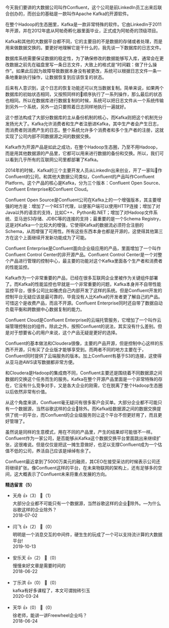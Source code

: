 今天我们要讲的大数据公司叫作Confluent，这个公司是前LinkedIn员工出来后联合创办的，而创业的基础是一款叫作Apache Kafka的开源软件。

在整个Hadoop的生态圈里，Kafka是一款非常特殊的软件。它由LinkedIn于2011年开源，并在2012年底从阿帕奇孵化器里面毕业，正式成为阿帕奇的顶级项目。

Kafka和其他的大数据平台都不同，它的主要目的不是数据的存储或者处理，而是用来做数据交换的。要更好地理解它是干什么的，我先谈一下数据库的日志文件。

数据库系统需要保证数据的稳定性，为了确保修改的数据能够写入库，通常会在更改数据之前先在磁盘里写一条日志文件，大致上的格式是“时间戳：做了什么操作”。如果此后因为故障导致数据本身没有被更改，系统可以根据日志文件一条一条地重新执行操作，让数据恢复到应该恢复的状态。

后来有人意识到，这个日志的恢复功能还可以充当数据复制。简单来说，如果两个数据库的初始状态相同，又按照同样的顺序执行了一系列操作，那么最后的状态也相同。所以在数据库进行数据复制的时候，系统可以把日志文件从一个系统传输到另外一个系统，另外一边只要照着日志同样地执行一遍就好。

这个想法构成了大部分数据库的主从备份机制的核心，而Kafka则把这个机制充分发扬光大了。Kafka允许消费者和生产者注册进Kafka，其中生产者会产生日志，而消费者则消费产生的日志。整个系统允许多个消费者和多个生产者的注册，这就实现了公司内部不同数据源之间的数据交换。

Kafka作为开源产品是如此之成功，在整个Hadoop生态圈，乃至不用Hadoop，而是用其他数据源的产品里，它都可以用来进行数据的备份和交换。所以，我们可以看到几乎所有的互联网公司里都部署了Kafka。

2014年的时候，Kafka的三个主要开发人员从LinkedIn出来创业，开了一家叫作Confluent的公司。和其他大数据公司类似，Confluent的产品叫作Confluent Platform。这个产品的核心是Kafka，分为三个版本：Confluent Open Source、Confluent Enterprise和Confluent Cloud。

Confluent Open Source是Confluent公司在Kafka上的一个增强版本，其主要增强的地方是：增加了一个REST代理，以便客户端可以使用HTTP连接；增加了对Java以外的语言的支持，比如C++、Python和.NET；增加了对Hadoop文件系统、亚马逊S3存储、JDBC等的连接的支持；最重要的是一个Schema Registry，这是对Kafka一个比较大的增强，它使得Kafka的数据流必须符合注册的Schema，从而增强了可用性。所有这些东西本身也都是开源的，这使得其他第三方在这个上面继续开发新功能成为了可能。

Confluent Enterprise是Confluent面向企业级应用的产品，里面增加了一个叫作Confluent Control Center的非开源产品。Confluent Control Center是一个对整个产品进行管理的控制中心，最主要的功能对这个Kafka里面各个生产者和消费者的性能监控。

Kafka作为一个非常重要的产品，已经在很多互联网企业里被作为关键组件部署了。而Kafka的性能监控也早就是一个非常重要的问题，Kafka本身并不自带性能监控平台，很多公司比如雅虎自己内部开发了这样的系统。但是Confluent开发的控制平台无疑应该是最可靠的，毕竟没有人比Kafka的开发者更了解自己的产品。可惜这个是收费产品，而且不开源。Confluent Enterprise同时还自带了数据自动负载平衡和跨数据中心数据复制的能力。

Confluent Cloud是Confluent Enterprise的云端托管服务，它增加了一个叫作云端管理控制台的组件。除此之外，按照Confluent的说法，其实没有什么差别。但是对于想要省心的用户来说，这个产品无疑是更好的选择。

Confluent的基本做法和Cloudera很像，主要的产品开源，但是控制中心这样的东西不开源，只有买了企业版才能够享受到。而两者不同的地方主要在于，Confluent同时提供了云端服务的版本。加上Confluent有基于S3的连接，这使得从亚马逊AWS读写数据都非常方便。

和Cloudera是Hadoop的集成商不同，Confluent主要还是围绕着不同数据源之间数据的交换这个任务而生的服务。Kafka在整个开源产品里面是一个非常特殊的存在，它没有什么竞争对手，又是各大企业的刚需，它在脱离了整个Hadoop生态圈以后依然非常有价值。

从这个角度来讲，Confluent毫无疑问有很多客户会买单。大部分企业都不可能只有一个数据源，当然谷歌这样的企业除外。而Kafka给数据源之间的数据交换提供了统一的平台，而Confluent的企业级服务则让这个平台不但更好用了，而且更好管理了。

虽然说是同样的生意模式，用在不同的产品里，产生的结果却可能很不一样。Confluent作为一家公司，是否能够从Kafka这个数据交换平台里面跳出来继续扩张，这很难说。但是仅仅是把这一摊生意做好，也足以支撑Confluent成为一个估值不低的公司，养活自己应该是绰绰有余了。

Confluent最近拿到了5000万美元的融资，其CEO在接受采访的时候表示公司还将继续扩张。像Confluent这样的平台，在未来物联网的架构上，还有足够多的空间，这大概表示了Confluent未来将重点发展的方向。
<div><strong>精选留言（5）</strong></div><ul>
<li><span>天舟</span> 👍（3） 💬（1）<div>大部分企业都不可能只有一个数据源，当然谷歌这样的企业除外。—为什么谷歌这样的企业除外？</div>2018-07-02</li><br/><li><span>闫飞</span> 👍（2） 💬（0）<div>明明是一个消息交互的中间件，硬生生的玩成了一个可以支持流计算的大数据平台!</div>2019-10-13</li><br/><li><span>安乐天</span> 👍（2） 💬（0）<div>慢慢来好文章是需要时间的</div>2018-06-22</li><br/><li><span>丁乐洪</span> 👍（0） 💬（0）<div>kafka有好多课程了，本文可谓抛砖引玉</div>2020-03-24</li><br/><li><span>天华</span> 👍（0） 💬（0）<div>徐老师，能讲一讲Freewheel企业吗？</div>2018-06-24</li><br/>
</ul>